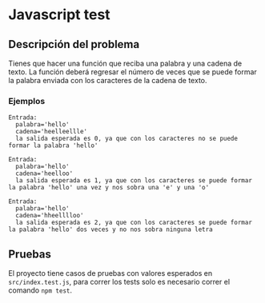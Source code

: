 # Javascript test

## Descripción del problema
Tienes que hacer una función que reciba una palabra y una cadena de texto. La función deberá regresar el número de veces que se puede formar la palabra enviada con los caracteres de la cadena de texto.

### Ejemplos

```
Entrada: 
  palabra='hello' 
  cadena='heelleellle'
  la salida esperada es 0, ya que con los caracteres no se puede formar la palabra 'hello'
```

```
Entrada: 
  palabra='hello' 
  cadena='heelloo'
  la salida esperada es 1, ya que con los caracteres se puede formar la palabra 'hello' una vez y nos sobra una 'e' y una 'o'
```

```
Entrada: 
  palabra='hello' 
  cadena='hheelllloo'
  la salida esperada es 2, ya que con los caracteres se puede formar la palabra 'hello' dos veces y no nos sobra ninguna letra
```

## Pruebas

El proyecto tiene casos de pruebas con valores esperados en `src/index.test.js`, para correr los tests solo es necesario correr el comando `npm test`.
